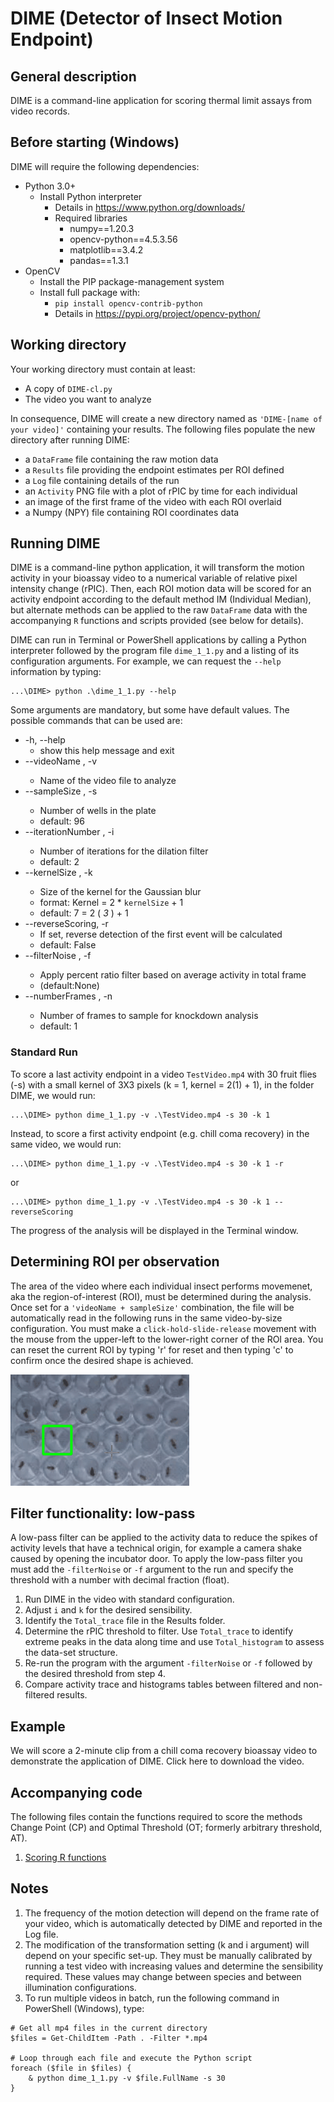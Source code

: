 # DIME (Detector of Insect Motion Endpoint)
## General description
DIME is a command-line application for scoring thermal limit assays from video records.

## Before starting (Windows)
DIME will require the following dependencies:

- Python 3.0+
	+ Install Python interpreter
		* Details in https://www.python.org/downloads/
		* Required libraries
			- numpy==1.20.3
			- opencv-python==4.5.3.56
			- matplotlib==3.4.2
			- pandas==1.3.1
- OpenCV
	+ Install the PIP package-management system
	+ Install full package with:
		* `pip install opencv-contrib-python`
		* Details in https://pypi.org/project/opencv-python/

## Working directory

Your working directory must contain at least:
- A copy of `DIME-cl.py`
- The video you want to analyze

In consequence, DIME will create a new directory named as `'DIME-[name of your video]'` containing your results. The following files populate the new directory after running DIME:
+ a `DataFrame` file containing the raw motion data
+ a `Results` file providing the endpoint estimates per ROI defined
+ a `Log` file containing details of the run
+ an `Activity` PNG file with a plot of rPIC by time for each individual
+ an image of the first frame of the video with each ROI overlaid
+ a Numpy (NPY) file containing ROI coordinates data

## Running DIME

DIME is a command-line python application, it will transform the motion activity in your bioassay video to a numerical variable of relative pixel intensity change (rPIC). Then, each ROI motion data will be scored for an activity endpoint according to the default method IM (Individual Median), but alternate methods can be applied to the raw `DataFrame` data with the accompanying `R` functions and scripts provided (see below for details).

DIME can run in Terminal or PowerShell applications by calling a Python interpreter followed by the program file `dime_1_1.py` and a listing of its configuration arguments. For example, we can request the `--help` information by typing:

```
...\DIME> python .\dime_1_1.py --help
```

Some arguments are mandatory, but some have default values. The possible commands that can be used are:

+ -h, --help
	* show this help message and exit
+ --videoName <string>, -v <string>
	* Name of the video file to analyze
+ --sampleSize <int>, -s <int>
	* Number of wells in the plate
	* default: 96
+ --iterationNumber <int>, -i <int>
	* Number of iterations for the dilation filter
	* default: 2
+ --kernelSize <int>, -k <int>
	* Size of the kernel for the Gaussian blur
	* format: Kernel = 2 * `kernelSize` + 1
	* default: 7 = 2 ( *3* ) + 1
+ --reverseScoring, -r
	* If set, reverse detection of the first event will be calculated
	* default: False
+ --filterNoise <flt>, -f <flt>
	* Apply percent ratio filter based on average activity in total frame
	* (default:None)
+ --numberFrames <int>, -n <int>
	* Number of frames to sample for knockdown analysis
	* default: 1

### Standard Run

To score a last activity endpoint in a video `TestVideo.mp4` with 30 fruit flies (-s) with a small kernel of 3X3 pixels (k = 1, kernel = 2(1) + 1), in the folder DIME, we would run:

```
...\DIME> python dime_1_1.py -v .\TestVideo.mp4 -s 30 -k 1
```

Instead, to score a first activity endpoint (e.g. chill coma recovery) in the same video, we would run:

```
...\DIME> python dime_1_1.py -v .\TestVideo.mp4 -s 30 -k 1 -r
```

or

```
...\DIME> python dime_1_1.py -v .\TestVideo.mp4 -s 30 -k 1 --reverseScoring
```

The progress of the analysis will be displayed in the Terminal window.

## Determining ROI per observation


The area of the video where each individual insect performs movemenet, aka the region-of-interest (ROI), must be determined during the analysis. Once set for a `'videoName + sampleSize'` combination, the file will be automatically read in the following runs in the same video-by-size configuration. You must make a `click-hold-slide-release` movement with the mouse from the upper-left to the lower-right corner of the ROI area. You can reset the current ROI by typing 'r' for reset and then typing 'c' to confirm once the desired shape is achieved.

![](https://github.com/fernan9/DIME/blob/main/BATTSI-wellSelection.gif)

## Filter functionality: low-pass

A low-pass filter can be applied to the activity data to reduce the spikes of activity levels that have a technical origin, for example a camera shake caused by opening the incubator door. To apply the low-pass filter you must add the `-filterNoise` or `-f` argument to the run and specify the threshold with a number with decimal fraction (float).

1. Run DIME in the video with standard configuration.
2. Adjust `i` and `k` for the desired sensibility.	
3. Identify the `Total_trace` file in the Results folder.
4. Determine the rPIC threshold to filter. Use `Total_trace` to identify extreme peaks in the data along time and use `Total_histogram` to assess the data-set structure.
5. Re-run the program with the argument `-filterNoise` or `-f` followed by the desired threshold from step 4.
6. Compare activity trace and histograms tables between filtered and non-filtered results.

## Example

We will score a 2-minute clip from a chill coma recovery bioassay video to demonstrate the application of DIME. Click here to download the video.

## Accompanying code

The following files contain the functions required to score the methods Change Point (CP) and Optimal Threshold (OT; formerly arbitrary threshold, AT).

1. [Scoring R functions](https://github.com/fernan9/DIME/blob/main/DIME_functions.R)

## Notes

1. The frequency of the motion detection will depend on the frame rate of your video, which is automatically detected by DIME and reported in the Log file.
2. The modification of the transformation setting (k and i argument) will depend on your specific set-up. They must be manually calibrated by running a test video with increasing values and determine the sensibility required. These values may change between species and between illumination configurations.
3. To run multiple videos in batch, run the following command in PowerShell (Windows), type:
``` 
# Get all mp4 files in the current directory
$files = Get-ChildItem -Path . -Filter *.mp4

# Loop through each file and execute the Python script
foreach ($file in $files) {
    & python dime_1_1.py -v $file.FullName -s 30
}
```
